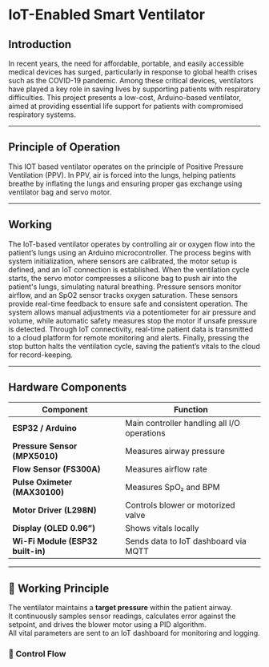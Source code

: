 # IoT-Enabled Smart Ventilator

## Introduction
In recent years, the need for affordable, portable, and easily accessible medical devices has surged, particularly in response to global health crises such as the COVID-19 pandemic. Among these critical devices, ventilators have played a key role in saving lives by supporting patients with respiratory difficulties. This project presents a low-cost, Arduino-based ventilator, aimed at providing essential life support for patients with compromised respiratory systems.


---

## Principle of Operation
This IOT based ventilator operates on the principle of Positive Pressure Ventilation (PPV). In PPV, air is forced into the lungs, helping patients breathe by inflating the lungs and ensuring proper gas exchange using ventilator bag and servo motor.


---


## Working
The IoT-based ventilator operates by controlling air or oxygen flow into the patient’s lungs using an Arduino microcontroller. The process begins with system initialization, where sensors are calibrated, the motor setup is defined, and an IoT connection is established.
When the ventilation cycle starts, the servo motor compresses a silicone bag to push air into the patient's lungs, simulating natural breathing. Pressure sensors monitor airflow, and an SpO2 sensor tracks oxygen saturation. These sensors provide real-time feedback to ensure safe and consistent operation.
The system allows manual adjustments via a potentiometer for air pressure and volume, while automatic safety measures stop the motor if unsafe pressure is detected. Through IoT connectivity, real-time patient data is transmitted to a cloud platform for remote monitoring and alerts.
Finally, pressing the stop button halts the ventilation cycle, saving the patient’s vitals to the cloud for record-keeping.


---


## Hardware Components
| Component | Function |
|------------|-----------|
| **ESP32 / Arduino** | Main controller handling all I/O operations |
| **Pressure Sensor (MPX5010)** | Measures airway pressure |
| **Flow Sensor (FS300A)** | Measures airflow rate |
| **Pulse Oximeter (MAX30100)** | Measures SpO₂ and BPM |
| **Motor Driver (L298N)** | Controls blower or motorized valve |
| **Display (OLED 0.96”)** | Shows vitals locally |
| **Wi-Fi Module (ESP32 built-in)** | Sends data to IoT dashboard via MQTT |

---

## 📡 Working Principle
The ventilator maintains a **target pressure** within the patient airway.  
It continuously samples sensor readings, calculates error against the setpoint, and drives the blower motor using a PID algorithm.  
All vital parameters are sent to an IoT dashboard for monitoring and logging.

### 🔁 Control Flow

